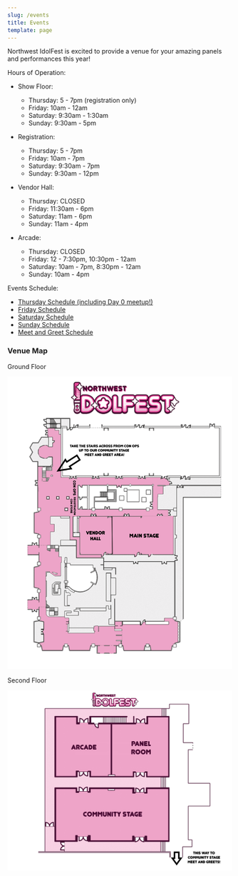 ```yaml
---
slug: /events
title: Events
template: page
---
```

Northwest IdolFest is excited to provide a venue for your amazing panels and performances this year!

Hours of Operation:

* Show Floor:

  * Thursday: 5 - 7pm (registration only)
  * Friday: 10am - 12am
  * Saturday: 9:30am - 1:30am
  * Sunday: 9:30am - 5pm
* Registration:

  * Thursday: 5 - 7pm
  * Friday: 10am - 7pm
  * Saturday: 9:30am - 7pm
  * Sunday: 9:30am - 12pm
* Vendor Hall:

  * Thursday: CLOSED
  * Friday: 11:30am - 6pm
  * Saturday: 11am - 6pm
  * Sunday: 11am - 4pm
* Arcade:

  * Thursday: CLOSED
  * Friday: 12 - 7:30pm, 10:30pm - 12am
  * Saturday: 10am - 7pm, 8:30pm - 12am
  * Sunday: 10am - 4pm

Events Schedule:

* [Thursday Schedule (including Day 0 meetup!)](https://nwidolfest.com/events/thursday)
* [Friday Schedule](https://nwidolfest.com/events/friday/)
* [Saturday Schedule](https://nwidolfest.com/events/saturday)
* [Sunday Schedule](https://nwidolfest.com/events/sunday)
* [Meet and Greet Schedule](https://nwidolfest.com/events/meet-and-greet-schedule)

### Venue Map

Ground Floor

![](/images/uploads/2024-venue-map-2.png)

Second Floor

![](/images/uploads/2024-venue-map-1.png)
